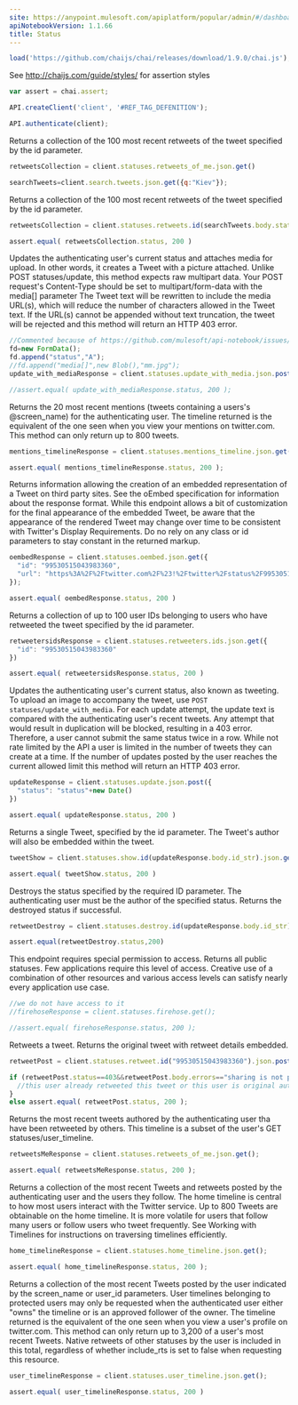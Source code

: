```yaml
---
site: https://anypoint.mulesoft.com/apiplatform/popular/admin/#/dashboard/apis/8026/versions/8192/portal/pages/6863/preview
apiNotebookVersion: 1.1.66
title: Status
---
```


```javascript
load('https://github.com/chaijs/chai/releases/download/1.9.0/chai.js');
```

See http://chaijs.com/guide/styles/ for assertion styles

```javascript
var assert = chai.assert;
```

```javascript
API.createClient('client', '#REF_TAG_DEFENITION');
```

```javascript
API.authenticate(client);
```

Returns a collection of the 100 most recent retweets of the tweet specified
by the id parameter.

```javascript
retweetsCollection = client.statuses.retweets_of_me.json.get()
```

```javascript
searchTweets=client.search.tweets.json.get({q:"Kiev"});
```

Returns a collection of the 100 most recent retweets of the tweet specified by the id parameter.

```javascript
retweetsCollection = client.statuses.retweets.id(searchTweets.body.statuses[0].id_str).json.get();
```

```javascript
assert.equal( retweetsCollection.status, 200 )
```

Updates the authenticating user's current status and attaches media for
upload. In other words, it creates a Tweet with a picture attached.
Unlike POST statuses/update, this method expects raw multipart data. Your
POST request's Content-Type should be set to multipart/form-data with the
media[] parameter
The Tweet text will be rewritten to include the media URL(s), which will
reduce the number of characters allowed in the Tweet text. If the URL(s)
cannot be appended without text truncation, the tweet will be rejected and
this method will return an HTTP 403 error.

```javascript
//Commented because of https://github.com/mulesoft/api-notebook/issues/366
fd=new FormData();
fd.append("status","A");
//fd.append("media[]",new Blob(),"mm.jpg");
update_with_mediaResponse = client.statuses.update_with_media.json.post(fd,{"Headers":{"Content-Type":"multipart/formdata"}});
```

```javascript
//assert.equal( update_with_mediaResponse.status, 200 );
```

Returns the 20 most recent mentions (tweets containing a users's @screen_name)
for the authenticating user.
The timeline returned is the equivalent of the one seen when you view your
mentions on twitter.com.
This method can only return up to 800 tweets.

```javascript
mentions_timelineResponse = client.statuses.mentions_timeline.json.get();
```

```javascript
assert.equal( mentions_timelineResponse.status, 200 );
```

Returns information allowing the creation of an embedded representation
of a Tweet on third party sites. See the oEmbed specification for information
about the response format.
While this endpoint allows a bit of customization for the final appearance
of the embedded Tweet, be aware that the appearance of the rendered Tweet may
change over time to be consistent with Twitter's Display Requirements. Do no
rely on any class or id parameters to stay constant in the returned markup.

```javascript
oembedResponse = client.statuses.oembed.json.get({
  "id": "99530515043983360",
  "url": "https%3A%2F%2Ftwitter.com%2F%23!%2Ftwitter%2Fstatus%2F99530515043983360"
});
```

```javascript
assert.equal( oembedResponse.status, 200 )
```

Returns a collection of up to 100 user IDs belonging to users who have
retweeted the tweet specified by the id parameter.

```javascript
retweetersidsResponse = client.statuses.retweeters.ids.json.get({
  "id": "99530515043983360"
})
```

```javascript
assert.equal( retweetersidsResponse.status, 200 )
```

Updates the authenticating user's current status, also known as tweeting.
To upload an image to accompany the tweet, use `POST statuses/update_with_media`.
For each update attempt, the update text is compared with the authenticating
user's recent tweets. Any attempt that would result in duplication will be
blocked, resulting in a 403 error. Therefore, a user cannot submit the same
status twice in a row.
While not rate limited by the API a user is limited in the number of tweets
they can create at a time. If the number of updates posted by the user reaches
the current allowed limit this method will return an HTTP 403 error.

```javascript
updateResponse = client.statuses.update.json.post({
  "status": "status"+new Date()
})
```

```javascript
assert.equal( updateResponse.status, 200 )
```

Returns a single Tweet, specified by the id parameter. The Tweet's author
will also be embedded within the tweet.

```javascript
tweetShow = client.statuses.show.id(updateResponse.body.id_str).json.get()
```

```javascript
assert.equal( tweetShow.status, 200 )
```

Destroys the status specified by the required ID parameter. The authenticating
user must be the author of the specified status. Returns the destroyed status
if successful.

```javascript
retweetDestroy = client.statuses.destroy.id(updateResponse.body.id_str).json.post();
```

```javascript
assert.equal(retweetDestroy.status,200)
```

This endpoint requires special permission to access.
Returns all public statuses. Few applications require this level of access.
Creative use of a combination of other resources and various access levels
can satisfy nearly every application use case.

```javascript
//we do not have access to it
//firehoseResponse = client.statuses.firehose.get();
```

```javascript
//assert.equal( firehoseResponse.status, 200 );
```

Retweets a tweet. Returns the original tweet with retweet details embedded.

```javascript
retweetPost = client.statuses.retweet.id("99530515043983360").json.post();
```

```javascript
if (retweetPost.status==403&&retweetPost.body.errors=="sharing is not permissible for this status (Share validations failed)"){
  //this user already retweeted this tweet or this user is original author ot the tweet
}
else assert.equal( retweetPost.status, 200 );
```

Returns the most recent tweets authored by the authenticating user tha
have been retweeted by others. This timeline is a subset of the user's GET
statuses/user_timeline.

```javascript
retweetsMeResponse = client.statuses.retweets_of_me.json.get();
```

```javascript
assert.equal( retweetsMeResponse.status, 200 );
```

Returns a collection of the most recent Tweets and retweets posted by the
authenticating user and the users they follow. The home timeline is central
to how most users interact with the Twitter service.
Up to 800 Tweets are obtainable on the home timeline. It is more volatile
for users that follow many users or follow users who tweet frequently.
See Working with Timelines for instructions on traversing timelines efficiently.

```javascript
home_timelineResponse = client.statuses.home_timeline.json.get();
```

```javascript
assert.equal( home_timelineResponse.status, 200 );
```

Returns a collection of the most recent Tweets posted by the user indicated
by the screen_name or user_id parameters.
User timelines belonging to protected users may only be requested when the
authenticated user either "owns" the timeline or is an approved follower of
the owner.
The timeline returned is the equivalent of the one seen when you view a user's
profile on twitter.com.
This method can only return up to 3,200 of a user's most recent Tweets. Native
retweets of other statuses by the user is included in this total, regardless
of whether include_rts is set to false when requesting this resource.

```javascript
user_timelineResponse = client.statuses.user_timeline.json.get();
```

```javascript
assert.equal( user_timelineResponse.status, 200 )
```